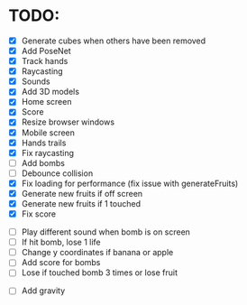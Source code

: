 # TODO:

- [x] Generate cubes when others have been removed
- [x] Add PoseNet
- [x] Track hands
- [x] Raycasting
- [x] Sounds
- [x] Add 3D models
- [x] Home screen
- [x] Score
- [x] Resize browser windows
- [x] Mobile screen
- [x] Hands trails
- [x] Fix raycasting
- [ ] Add bombs
- [ ] Debounce collision
- [x] Fix loading for performance (fix issue with generateFruits)
- [x] Generate new fruits if off screen
- [x] Generate new fruits if 1 touched
- [x] Fix score

* [ ] Play different sound when bomb is on screen
* [ ] If hit bomb, lose 1 life
* [ ] Change y coordinates if banana or apple
* [ ] Add score for bombs
* [ ] Lose if touched bomb 3 times or lose fruit

- [ ] Add gravity
